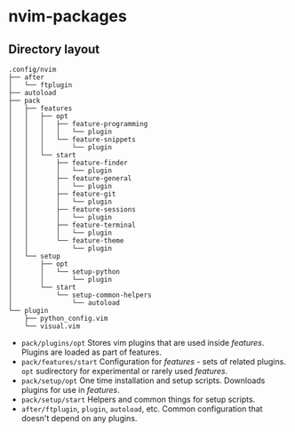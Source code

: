 # nvim-packages

## Directory layout

```
.config/nvim
├── after
│   └── ftplugin
├── autoload
├── pack
│   ├── features
│   │   ├── opt
│   │   │   ├── feature-programming
│   │   │   │   └── plugin
│   │   │   └── feature-snippets
│   │   │       └── plugin
│   │   └── start
│   │       ├── feature-finder
│   │       │   └── plugin
│   │       ├── feature-general
│   │       │   └── plugin
│   │       ├── feature-git
│   │       │   └── plugin
│   │       ├── feature-sessions
│   │       │   └── plugin
│   │       ├── feature-terminal
│   │       │   └── plugin
│   │       └── feature-theme
│   │           └── plugin
│   └── setup
│       ├── opt
│       │   └── setup-python
│       │       └── plugin
│       └── start
│           └── setup-common-helpers
│               └── autoload
└── plugin
    ├── python_config.vim
    └── visual.vim
```

* `pack/plugins/opt`
  Stores vim plugins that are used inside *features*. Plugins are loaded as part
  of features.
* `pack/features/start`
  Configuration for *features* - sets of related plugins. `opt` sudirectory for
  experimental or rarely used *features*.
* `pack/setup/opt`
  One time installation and setup scripts. Downloads plugins for use in *features*.
* `pack/setup/start`
  Helpers and common things for setup scripts.
* `after/ftplugin`, `plugin`, `autoload`, etc.
  Common configuration that doesn't depend on any plugins.
